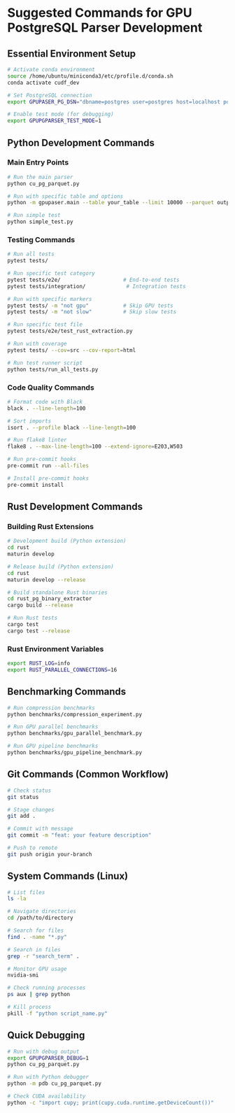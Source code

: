 # Suggested Commands for GPU PostgreSQL Parser Development

## Essential Environment Setup
```bash
# Activate conda environment
source /home/ubuntu/miniconda3/etc/profile.d/conda.sh
conda activate cudf_dev

# Set PostgreSQL connection
export GPUPASER_PG_DSN="dbname=postgres user=postgres host=localhost port=5432"

# Enable test mode (for debugging)
export GPUPGPARSER_TEST_MODE=1
```

## Python Development Commands

### Main Entry Points
```bash
# Run the main parser
python cu_pg_parquet.py

# Run with specific table and options
python -m gpupaser.main --table your_table --limit 10000 --parquet output.parquet

# Run simple test
python simple_test.py
```

### Testing Commands
```bash
# Run all tests
pytest tests/

# Run specific test category
pytest tests/e2e/                    # End-to-end tests
pytest tests/integration/             # Integration tests

# Run with specific markers
pytest tests/ -m "not gpu"           # Skip GPU tests
pytest tests/ -m "not slow"          # Skip slow tests

# Run specific test file
pytest tests/e2e/test_rust_extraction.py

# Run with coverage
pytest tests/ --cov=src --cov-report=html

# Run test runner script
python tests/run_all_tests.py
```

### Code Quality Commands
```bash
# Format code with Black
black . --line-length=100

# Sort imports
isort . --profile black --line-length=100

# Run flake8 linter
flake8 . --max-line-length=100 --extend-ignore=E203,W503

# Run pre-commit hooks
pre-commit run --all-files

# Install pre-commit hooks
pre-commit install
```

## Rust Development Commands

### Building Rust Extensions
```bash
# Development build (Python extension)
cd rust
maturin develop

# Release build (Python extension)
cd rust
maturin develop --release

# Build standalone Rust binaries
cd rust_pg_binary_extractor
cargo build --release

# Run Rust tests
cargo test
cargo test --release
```

### Rust Environment Variables
```bash
export RUST_LOG=info
export RUST_PARALLEL_CONNECTIONS=16
```

## Benchmarking Commands
```bash
# Run compression benchmarks
python benchmarks/compression_experiment.py

# Run GPU parallel benchmarks
python benchmarks/gpu_parallel_benchmark.py

# Run GPU pipeline benchmarks
python benchmarks/gpu_pipeline_benchmark.py
```

## Git Commands (Common Workflow)
```bash
# Check status
git status

# Stage changes
git add .

# Commit with message
git commit -m "feat: your feature description"

# Push to remote
git push origin your-branch
```

## System Commands (Linux)
```bash
# List files
ls -la

# Navigate directories
cd /path/to/directory

# Search for files
find . -name "*.py"

# Search in files
grep -r "search_term" .

# Monitor GPU usage
nvidia-smi

# Check running processes
ps aux | grep python

# Kill process
pkill -f "python script_name.py"
```

## Quick Debugging
```bash
# Run with debug output
export GPUPGPARSER_DEBUG=1
python cu_pg_parquet.py

# Run with Python debugger
python -m pdb cu_pg_parquet.py

# Check CUDA availability
python -c "import cupy; print(cupy.cuda.runtime.getDeviceCount())"
```
